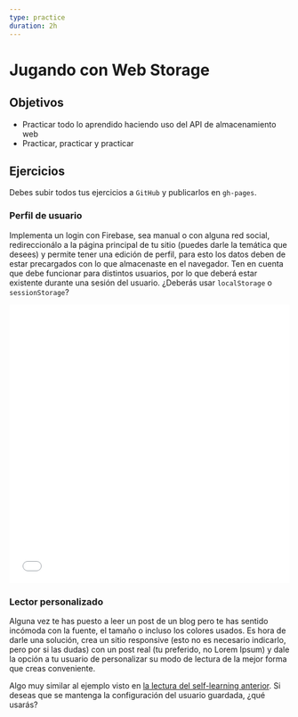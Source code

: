 ```yaml
---
type: practice
duration: 2h
---
```


# Jugando con Web Storage

## Objetivos

- Practicar todo lo aprendido haciendo uso del API de almacenamiento web
- Practicar, practicar y practicar

## Ejercicios

Debes subir todos tus ejercicios a `GitHub` y publicarlos en `gh-pages`.

### Perfil de usuario

Implementa un login con Firebase, sea manual o con alguna red social,
redireccionálo a la página principal de tu sitio (puedes darle la temática que
desees) y permite tener una edición de perfil, para esto los datos deben de
estar precargados con lo que almacenaste en el navegador. Ten en cuenta que
debe funcionar para distintos usuarios, por lo que deberá estar existente
durante una sesión del usuario. ¿Deberás usar `localStorage` o `sessionStorage`?

<iframe
  height='500'
  scrolling='no'
  title='Edit Profile with Angular'
  src='//codepen.io/DonPage/embed/HCjem/?height=265&theme-id=0&default-tab=result&embed-version=2'
  frameborder='no'
  allowtransparency='true'
  allowfullscreen='true'
  style='width: 100%;'
>
  See the Pen [Edit Profile with Angular](https://codepen.io/DonPage/pen/HCjem/)
  by Don Page ([@DonPage](https://codepen.io/DonPage)) on
  [CodePen](https://codepen.io).
</iframe>

### Lector personalizado

Alguna vez te has puesto a leer un post de un blog pero te has sentido incómoda
con la fuente, el tamaño o incluso los colores usados. Es hora de darle una
solución, crea un sitio responsive (esto no es necesario indicarlo, pero por si
las dudas) con un post real (tu preferido, no Lorem Ipsum) y dale la opción a tu
usuario de personalizar su modo de lectura de la mejor forma que creas
conveniente.

Algo muy similar al ejemplo visto en [la lectura del self-learning anterior](https://mdn.github.io/dom-examples/web-storage/).
Si deseas que se mantenga la configuración del usuario guardada, ¿qué usarás?
